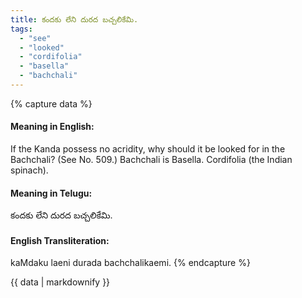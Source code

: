 ```yaml
---
title: కందకు లేని దురద బచ్చలికేమి.
tags:
  - "see"
  - "looked"
  - "cordifolia"
  - "basella"
  - "bachchali"
---
```


{% capture data %}
#### Meaning in English:
If the Kanda possess no acridity, why should it be looked for in the Bachchali?
(See No. 509.)
Bachchali is Basella. Cordifolia (the Indian spinach).

#### Meaning in Telugu:
కందకు లేని దురద బచ్చలికేమి.

#### English Transliteration:
kaMdaku laeni durada bachchalikaemi.
{% endcapture %}

<div class="notice">{{ data | markdownify }}</div>

